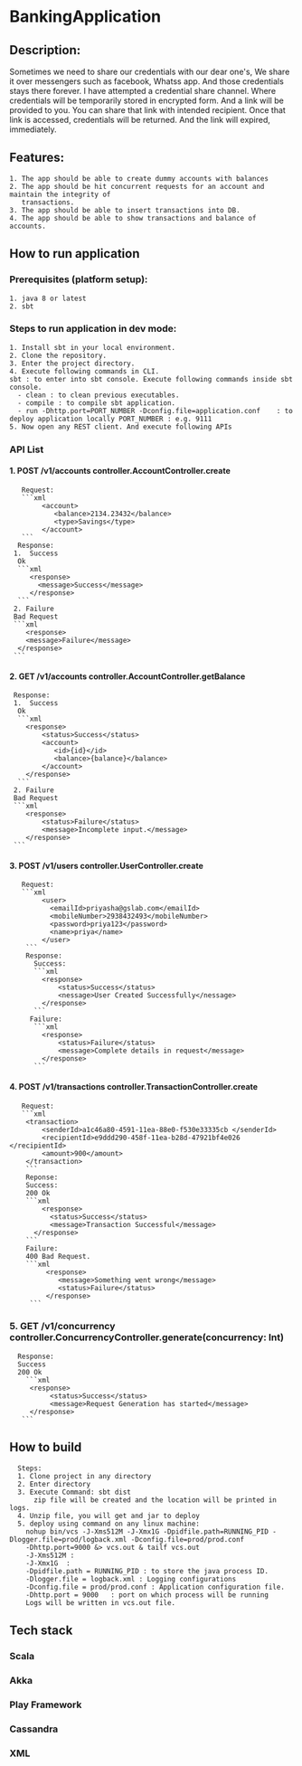 # BankingApplication

## Description: 
Sometimes we need to share our credentials with our dear one's, We share it over messengers such as facebook, Whatss app. And those credentials stays there forever. I have attempted a credential share channel. Where credentials will be temporarily stored in encrypted form. And a link will be provided to you. You can share that link with intended recipient. Once that link is accessed, credentials will be returned. And the link will expired, immediately.

## Features: 
    1. The app should be able to create dummy accounts with balances
    2. The app should be hit concurrent requests for an account and maintain the integrity of
       transactions.
    3. The app should be able to insert transactions into DB.
    4. The app should be able to show transactions and balance of accounts.
 
    
## How to run application
### Prerequisites (platform setup): 
    1. java 8 or latest
    2. sbt 
### Steps to run application in dev mode: 
    1. Install sbt in your local environment. 
    2. Clone the repository.
    3. Enter the project directory.
    4. Execute following commands in CLI.
    sbt : to enter into sbt console. Execute following commands inside sbt console.
      - clean : to clean previous executables. 
      - compile : to compile sbt application.
      - run -Dhttp.port=PORT_NUMBER -Dconfig.file=application.conf    : to deploy application locally PORT_NUMBER : e.g. 9111
    5. Now open any REST client. And execute following APIs
### API List
####  1. POST /v1/accounts      controller.AccountController.create
       Request: 
       ```xml
            <account>
               <balance>2134.23432</balance>
               <type>Savings</type>
            </account>
       ```
      Response: 
     1.  Success
      Ok
      ```xml 
         <response>
           <message>Success</message>
         </response>
      ```
     2. Failure
     Bad Request 
     ```xml
        <response>
        <message>Failure</message>
      </response>
     ```
####  2. GET /v1/accounts       controller.AccountController.getBalance
     Response: 
     1.  Success
      Ok
      ```xml 
        <response>
            <status>Success</status>
            <account>
               <id>{id}</id>
               <balance>{balance}</balance>
            </account>
        </response>
      ```
     2. Failure
     Bad Request 
     ```xml
        <response>
            <status>Failure</status>
            <message>Incomplete input.</message>
        </response>
     ```
####  3. POST /v1/users      controller.UserController.create
       Request: 
       ```xml
            <user>
              <emailId>priyasha@gslab.com</emailId>
              <mobileNumber>2938432493</mobileNumber>
              <password>priya123</password>
              <name>priya</name>
            </user>
        ```
        Response: 
          Success:
          ```xml
            <response>
                <status>Success</status> 
                <nessage>User Created Successfully</nessage>
            </response>
          ```
         Failure: 
          ```xml
            <response>
                <status>Failure</status> 
                <message>Complete details in request</message>
            </response>
          ```
####  4. POST /v1/transactions  controller.TransactionController.create
       Request: 
       ```xml 
        <transaction>
            <senderId>a1c46a80-4591-11ea-88e0-f530e33335cb </senderId>
            <recipientId>e9ddd290-458f-11ea-b28d-47921bf4e026 </recipientId>
            <amount>900</amount>
        </transaction>
        ```
        Reponse: 
        Success:
        200 Ok
        ```xml
            <response>
              <status>Success</status> 
              <message>Transaction Successful</message>
          </response>
        ``` 
        Failure: 
        400 Bad Request.
        ```xml
             <response>
                <message>Something went wrong</message> 
                <status>Failure</status>
             </response>
         ``` 
            
### 5. GET /v1/concurrency    controller.ConcurrencyController.generate(concurrency: Int)
      Response:
      Success
      200 Ok
        ```xml
         <response>
              <status>Success</status>
              <message>Request Generation has started</message>
         </response>
       ```
       

## How to build
      Steps: 
      1. Clone project in any directory 
      2. Enter directory 
      3. Execute Command: sbt dist 
          zip file will be created and the location will be printed in logs.
      4. Unzip file, you will get and jar to deploy
      5. deploy using command on any linux machine:  
        nohup bin/vcs -J-Xms512M -J-Xmx1G -Dpidfile.path=RUNNING_PID -Dlogger.file=prod/logback.xml -Dconfig.file=prod/prod.conf 
        -Dhttp.port=9000 &> vcs.out & tailf vcs.out
        -J-Xms512M :
        -J-Xmx1G  :
        -Dpidfile.path = RUNNING_PID : to store the java process ID.
        -Dlogger.file = logback.xml : Logging configurations 
        -Dconfig.file = prod/prod.conf : Application configuration file.
        -Dhttp.port = 9000   : port on which process will be running
        Logs will be written in vcs.out file.
           
##  Tech stack
### Scala 
### Akka
### Play Framework
### Cassandra
### XML
